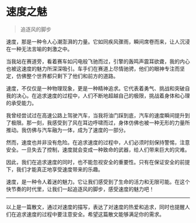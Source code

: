 # 速度之魅
> 追逐风的脚步

速度，那是一种令人心潮澎湃的力量。它如同疾风骤雨，瞬间席卷而来，让人沉浸在一种无法言喻的刺激之中。

当我站在赛道旁，看着赛车如闪电般飞驰而过，引擎的轰鸣声震耳欲聋，我的内心也被这速度的魅力所深深吸引。车手们在赛道上尽情驰骋，他们的眼神专注而坚定，仿佛整个世界都只剩下了他们和前方的道路。

速度，不仅仅是一种物理现象，更是一种精神追求。它代表着勇气、挑战和突破自我的决心。在追求速度的过程中，人们不断地超越自己的极限，挑战着身体和心理的承受能力。

我曾经尝试过在高速公路上驾驶汽车，当我将油门踩到底，汽车的速度瞬间提升到了极限。那一刻，我感受到了风在耳边呼啸而过，身体仿佛也被一种无形的力量所推动。我仿佛与汽车融为一体，成为了速度的一部分。

然而，速度也并非没有危险。在追求速度的过程中，人们必须时刻保持警惕，注意安全。一旦失去了控制，速度就会变成一种致命的武器，给人们带来巨大的灾难。

因此，我们在追求速度的同时，也不能忽视安全的重要性。只有在保证安全的前提下，我们才能真正地享受速度带来的乐趣。

速度，是一种令人着迷的魅力。它让我们感受到了生命的活力和无限可能。在这个快节奏的时代里，让我们一起追逐风的脚步，感受速度的魅力吧！

---

以上是一篇散文，通过对速度的描写，表达了对速度的热爱和追求，同时也提醒人们在追求速度的过程中要注意安全。希望这篇散文能够满足你的需求。